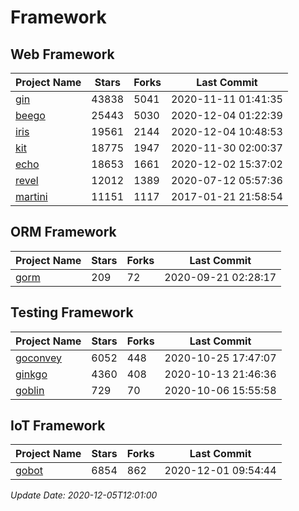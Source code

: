 # Framework

## Web Framework
| Project Name | Stars | Forks | Last Commit |
| ------------ | ----- | ----- | ----------- |
| [gin](https://github.com/gin-gonic/gin) | 43838 | 5041 | 2020-11-11 01:41:35 |
| [beego](https://github.com/astaxie/beego) | 25443 | 5030 | 2020-12-04 01:22:39 |
| [iris](https://github.com/kataras/iris) | 19561 | 2144 | 2020-12-04 10:48:53 |
| [kit](https://github.com/go-kit/kit) | 18775 | 1947 | 2020-11-30 02:00:37 |
| [echo](https://github.com/labstack/echo) | 18653 | 1661 | 2020-12-02 15:37:02 |
| [revel](https://github.com/revel/revel) | 12012 | 1389 | 2020-07-12 05:57:36 |
| [martini](https://github.com/go-martini/martini) | 11151 | 1117 | 2017-01-21 21:58:54 |

## ORM Framework
| Project Name | Stars | Forks | Last Commit |
| ------------ | ----- | ----- | ----------- |
| [gorm](https://github.com/jinzhu/gorm) | 209 | 72 | 2020-09-21 02:28:17 |

## Testing Framework
| Project Name | Stars | Forks | Last Commit |
| ------------ | ----- | ----- | ----------- |
| [goconvey](https://github.com/smartystreets/goconvey) | 6052 | 448 | 2020-10-25 17:47:07 |
| [ginkgo](https://github.com/onsi/ginkgo) | 4360 | 408 | 2020-10-13 21:46:36 |
| [goblin](https://github.com/franela/goblin) | 729 | 70 | 2020-10-06 15:55:58 |

## IoT Framework
| Project Name | Stars | Forks | Last Commit |
| ------------ | ----- | ----- | ----------- |
| [gobot](https://github.com/hybridgroup/gobot) | 6854 | 862 | 2020-12-01 09:54:44 |

*Update Date: 2020-12-05T12:01:00*
